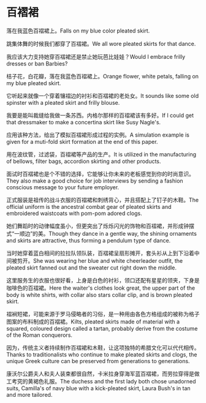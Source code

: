# 百褶裙

<p><span class="chinese">落在我蓝色百褶裙上。</span><span class="english">Falls on my blue color pleated skirt.</span></p>

<p><span class="chinese">跳集体舞的时候我们都穿了百褶裙。</span><span class="english">We all wore pleated skirts for that dance.</span></p>

<p><span class="chinese">我应该大力支持她穿百褶裙还是禁止她玩芭比娃娃？</span><span class="english">Would I embrace frilly dresses or ban Barbies?</span></p>

<p><span class="chinese">桔子花，白花瓣，落在我蓝色百褶裙上。</span><span class="english">Orange flower, white petals, falling on my blue pleated skirt.</span></p>

<p><span class="chinese">它听起来就像一个穿着镶褶边的衬衫和百褶裙的老处女。</span><span class="english">It sounds like some old spinster with a pleated skirt and frilly blouse.</span></p>

<p><span class="chinese">我要是能叫裁缝给我做一条苏西。内格尔那样的百褶裙该有多好。</span><span class="english">If I could get that dressmaker to make a concertina skirt like Susy Nagle's.</span></p>

<p><span class="chinese">应用该种方法，给出了模拟百褶裙形成过程的实例。</span><span class="english">A simulation example is given for a muti-fold skirt formation at the end of this paper.</span></p>

<p><span class="chinese">用在波纹管，过滤袋，百褶裙等产品的生产。</span><span class="english">It is utilized in the manufacturing of bellows, filter bags, accordion skirting and other products.</span></p>

<p><span class="chinese">面试时百褶裙也是个不错的选择，它能够让你未来的老板感觉到你的时尚意识。</span><span class="english">They also make a good choice for job interviews by sending a fashion conscious message to your future employer.</span></p>

<p><span class="chinese">正式服装是祖传的战斗衣服的百褶裙和刺绣背心，并且搭配上了钉子的木鞋。</span><span class="english">The official uniform is the ancestral combat gear of pleated skirts and embroidered waistcoats with pom-pom adored clogs.</span></p>

<p><span class="chinese">她们舞蹈时的动律幅度虽小，但更突出了烁烁闪光的饰物和百褶裙，并形成钟摆式“一顺边”的美。</span><span class="english">Though they dance in a gentle way, the shining ornaments and skirts are attractive, thus forming a pendulum type of dance.</span></p>

<p><span class="chinese">当时她穿着蓝白相间的拉拉队领队装，百褶裙呈扇形摊开，套头衫从上到下沿着中间被剪开。</span><span class="english">She was wearing her blue and white cheerleader outfit, the pleated skirt fanned out and the sweater cut right down the middle.</span></p>

<p><span class="chinese">这里服务生的衣服也很好看，上身是白色的衬衫，领口还配有星星的领夹，下身是咖啡色的百褶裙。</span><span class="english">Here the waiter's clothes look great, the upper part of the body is white shirts, with collar also stars collar clip, and is brown pleated skirt.</span></p>

<p><span class="chinese">褶裥短裙，可能来源于罗马侵略者的习俗，是一种用由各色方格组成的被称为格子图案的布料制成的百褶裙。</span><span class="english">Kilts, pleated skirts made of material with a squared, coloured design called a tartan, probably derive from the costume of the Roman conquerors.</span></p>

<p><span class="chinese">因为，传统主义者持续制作百褶裙和木鞋，让这项独特的希腊文化可以代代相传。</span><span class="english">Thanks to traditionalists who continue to make pleated skirts and clogs, the unique Greek culture can be preserved from generations to generations.</span></p>

<p><span class="chinese">康沃尔公爵夫人和夫人装束都很自然，卡米拉身穿海军蓝百褶裙，而劳拉穿得是做工考究的黄褐色礼服。</span><span class="english">The duchess and the first lady both chose unadorned suits, Camilla's of navy blue with a kick-pleated skirt, Laura Bush's in tan and more tailored.</span></p>

